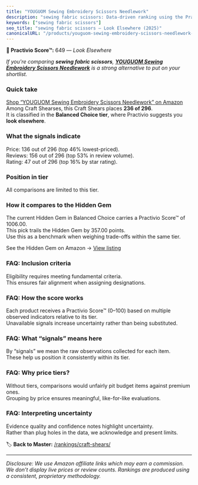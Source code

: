 ```yaml
---
title: "YOUGUOM Sewing Embroidery Scissors Needlework"
description: "sewing fabric scissors: Data-driven ranking using the Practivio Score™. Positioned by quality, value, demand, findability, momentum."
keywords: ["sewing fabric scissors"]
seo_title: "sewing fabric scissors — Look Elsewhere (2025)"
canonicalURL: "/products/youguom-sewing-embroidery-scissors-needlework-B09V2BZLHN/"
---
```


**🚫 Practivio Score™:** 649 — _Look Elsewhere_


*If you're comparing **sewing fabric scissors**, **[YOUGUOM Sewing Embroidery Scissors Needlework](https://www.amazon.com/dp/B09V2BZLHN?tag=practivio-20)** is a strong alternative to put on your shortlist.*
### Quick take
[Shop “YOUGUOM Sewing Embroidery Scissors Needlework” on Amazon](https://www.amazon.com/dp/B09V2BZLHN?tag=practivio-20)
Among Craft Shearses, this Craft Shears places **236 of 296**.  
It is classified in the **Balanced Choice tier**, where Practivio suggests you **look elsewhere**.

### What the signals indicate
Price: 136 out of 296 (top 46% lowest-priced).  
Reviews: 156 out of 296 (top 53% in review volume).  
Rating: 47 out of 296 (top 16% by star rating).  

### Position in tier
All comparisons are limited to this tier.

### How it compares to the Hidden Gem
The current Hidden Gem in Balanced Choice carries a Practivio Score™ of 1006.00.  
This pick trails the Hidden Gem by 357.00 points.  
Use this as a benchmark when weighing trade-offs within the same tier.  

See the Hidden Gem on Amazon → [View listing](https://www.amazon.com/dp/B08FLKHG8J?tag=practivio-20)

### FAQ: Inclusion criteria
Eligibility requires meeting fundamental criteria.  
This ensures fair alignment when assigning designations.

### FAQ: How the score works
Each product receives a Practivio Score™ (0–100) based on multiple observed indicators relative to its tier.  
Unavailable signals increase uncertainty rather than being substituted.

### FAQ: What “signals” means here
By “signals” we mean the raw observations collected for each item.  
These help us position it consistently within its tier.

### FAQ: Why price tiers?
Without tiers, comparisons would unfairly pit budget items against premium ones.  
Grouping by price ensures meaningful, like-for-like evaluations.

### FAQ: Interpreting uncertainty
Evidence quality and confidence notes highlight uncertainty.  
Rather than plug holes in the data, we acknowledge and present limits.


🏷️ **Back to Master:** [/rankings/craft-shears/](/rankings/craft-shears/)

---
_Disclosure: We use Amazon affiliate links which may earn a commission. We don’t display live prices or review counts. Rankings are produced using a consistent, proprietary methodology._
